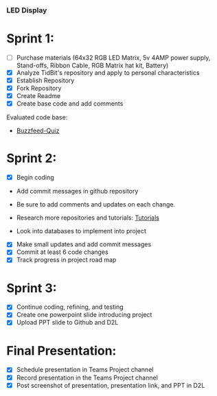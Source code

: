 ### LED Display
# Sprint 1:
- [ ] Purchase materials (64x32 RGB LED Matrix, 5v 4AMP power supply, Stand-offs, Ribbon Cable, RGB Matrix hat kit, Battery)
- [x] Analyze TidBit's repository and apply to personal characteristics
- [x] Establish Repository
- [x] Fork Repository
- [x] Create Readme 
- [x] Create base code and add comments

Evaluated code base:
- [Buzzfeed-Quiz](https://github.com/ksu-is/Buzzfeed-Quiz)
# Sprint 2:
- [x] Begin coding
- Add commit messages in github repository
- Be sure to add comments and updates on each change.
- Research more repositories and tutorials:
  [Tutorials](https://www.youtube.com/watch?v=yQSEXcf6s2I&list=PLCC34OHNcOtoC6GglhF3ncJ5rLwQrLGnV&index=2)

- Look into databases to implement into project
- [x] Make small updates and add commit messages
- [x] Commit at least 6 code changes
- [x] Track progress in project road map
# Sprint 3:
- [x] Continue coding, refining, and testing
- [x] Create one powerpoint slide introducing project
- [x] Upload PPT slide to Github and D2L
# Final Presentation:
- [x] Schedule presentation in Teams Project channel
- [x] Record presentation in the Teams Project channel
- [x] Post screenshot of presentation, presentation link, and PPT in D2L

